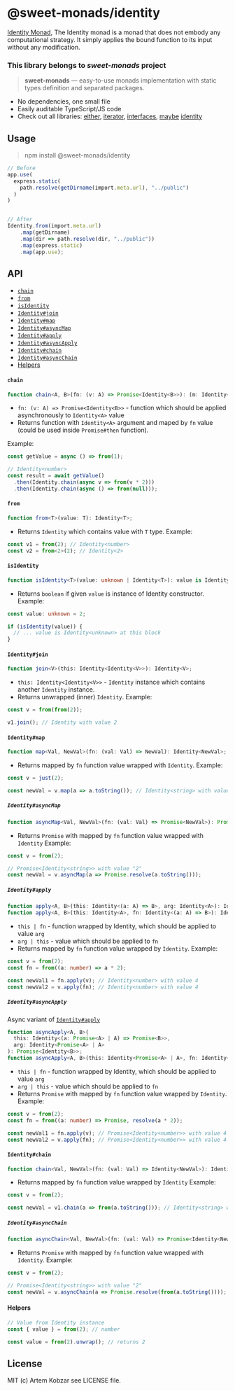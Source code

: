 # @sweet-monads/identity

[Identity Monad](https://blog.ploeh.dk/2022/05/16/the-identity-monad/), The Identity monad is a monad that does not embody any computational strategy. It simply applies the bound function to its input without any modification.


### This library belongs to _sweet-monads_ project

> **sweet-monads** — easy-to-use monads implementation with static types definition and separated packages.

- No dependencies, one small file
- Easily auditable TypeScript/JS code
- Check out all libraries:
  [either](https://github.com/JSMonk/sweet-monads/tree/master/either),
  [iterator](https://github.com/JSMonk/sweet-monads/tree/master/iterator),
  [interfaces](https://github.com/JSMonk/sweet-monads/tree/master/interfaces),
  [maybe](https://github.com/JSMonk/sweet-monads/tree/master/maybe)
  [identity](https://github.com/JSMonk/sweet-monads/tree/master/identity)

## Usage

> npm install @sweet-monads/identity

```typescript
// Before
app.use(
  express.static(
    path.resolve(getDirname(import.meta.url), "../public")
  )
)


// After
Identity.from(import.meta.url)
    .map(getDirname)
    .map(dir => path.resolve(dir, "../public"))
    .map(express.static)
    .map(app.use);
```

## API

- [`chain`](#chain)
- [`from`](#from)
- [`isIdentity`](#isidentity)
- [`Identity#join`](#identityjoin)
- [`Identity#map`](#identitymap)
- [`Identity#asyncMap`](#identityasyncmap)
- [`Identity#apply`](#identityapply)
- [`Identity#asyncApply`](#identityasyncapply)
- [`Identity#chain`](#identitychain)
- [`Identity#asyncChain`](#identityasyncchain)
- [Helpers](#helpers)

#### `chain`

```typescript
function chain<A, B>(fn: (v: A) => Promise<Identity<B>>): (m: Identity<A>) => Promise<Identity<B>>;
```

- `fn: (v: A) => Promise<Identity<B>>` - function which should be applied asynchronously to `Identity<A>` value
- Returns function with `Identity<A>` argument and maped by `fn` value (could be used inside `Promise#then` function).

Example:

```typescript
const getValue = async () => from(1);

// Identity<number>
const result = await getValue()
  .then(Identity.chain(async v => from(v * 2)))
  .then(Identity.chain(async () => from(null)));
```

#### `from`

```typescript
function from<T>(value: T): Identity<T>;
```

- Returns `Identity` which contains value with `T` type.
  Example:

```typescript
const v1 = from(2); // Identity<number>
const v2 = from<2>(2); // Identity<2>
```


#### `isIdentity`

```typescript
function isIdentity<T>(value: unknown | Identity<T>): value is Identity<T>;
```

- Returns `boolean` if given `value` is instance of Identity constructor.
  Example:

```typescript
const value: unknown = 2;

if (isIdentity(value)) {
  // ... value is Identity<unknown> at this block
}
```


#### `Identity#join`

```typescript
function join<V>(this: Identity<Identity<V>>): Identity<V>;
```

- `this: Identity<Identity<V>>` - `Identity` instance which contains another `Identity` instance.
- Returns unwrapped (inner) `Identity`.
  Example:

```typescript
const v = from(from(2));

v1.join(); // Identity with value 2
```

#### `Identity#map`

```typescript
function map<Val, NewVal>(fn: (val: Val) => NewVal): Identity<NewVal>;
```

- Returns mapped by `fn` function value wrapped with `Identity`.
  Example:

```typescript
const v = just(2);

const newVal = v.map(a => a.toString()); // Identity<string> with value "2"
```

##### `Identity#asyncMap`

```typescript
function asyncMap<Val, NewVal>(fn: (val: Val) => Promise<NewVal>): Promise<Identity<NewVal>>;
```

- Returns `Promise` with mapped by `fn` function value wrapped with `Identity`
  Example:

```typescript
const v = from(2);

// Promise<Identity<string>> with value "2"
const newVal = v.asyncMap(a => Promise.resolve(a.toString()));
```

##### `Identity#apply`

```typescript
function apply<A, B>(this: Identity<(a: A) => B>, arg: Identity<A>): Identity<B>;
function apply<A, B>(this: Identity<A>, fn: Identity<(a: A) => B>): Identity<B>;
```

- `this | fn` - function wrapped by Identity, which should be applied to value `arg`
- `arg | this` - value which should be applied to `fn`
- Returns mapped by `fn` function value wrapped by `Identity`.
  Example:

```typescript
const v = from(2);
const fn = from((a: number) => a * 2);

const newVal1 = fn.apply(v); // Identity<number> with value 4
const newVal2 = v.apply(fn); // Identity<number> with value 4
```

##### `Identity#asyncApply`

Async variant of [`Identity#apply`](#identityapply)

```typescript
function asyncApply<A, B>(
  this: Identity<(a: Promise<A> | A) => Promise<B>>,
  arg: Identity<Promise<A> | A>
): Promise<Identity<B>>;
function asyncApply<A, B>(this: Identity<Promise<A> | A>, fn: Identity<(a: Promise<A> | A) => Promise<B>>): Promise<Identity<B>>;
```

- `this | fn` - function wrapped by Identity, which should be applied to value `arg`
- `arg | this` - value which should be applied to `fn`
- Returns `Promise` with mapped by `fn` function value wrapped by `Identity`.
  Example:

```typescript
const v = from(2);
const fn = from((a: number) => Promise, resolve(a * 2));

const newVal1 = fn.apply(v); // Promise<Identity<number>> with value 4
const newVal2 = v.apply(fn); // Promise<Identity<number>> with value 4
```

#### `Identity#chain`

```typescript
function chain<Val, NewVal>(fn: (val: Val) => Identity<NewVal>): Identity<NewVal>;
```

- Returns mapped by `fn` function value wrapped by `Identity`
  Example:

```typescript
const v = from(2);

const newVal = v1.chain(a => from(a.toString())); // Identity<string> with value "2"
```

##### `Identity#asyncChain`

```typescript
function asyncChain<Val, NewVal>(fn: (val: Val) => Promise<Identity<NewVal>>): Promise<Identity<NewVal>>;
```

- Returns `Promise` with mapped by `fn` function value wrapped with `Identity`.
  Example:

```typescript
const v = from(2);

// Promise<Identity<string>> with value "2"
const newVal = v.asyncChain(a => Promise.resolve(from(a.toString())));
```

#### Helpers

```typescript
// Value from Identity instance
const { value } = from(2); // number
```

```typescript
const value = from(2).unwrap(); // returns 2
```

## License

MIT (c) Artem Kobzar see LICENSE file.
